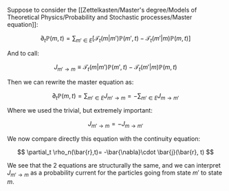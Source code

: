 Suppose to consider the [[Zettelkasten/Master's degree/Models of Theoretical Physics/Probability and Stochastic processes/Master equation]]:

$$ \partial_t \mathbb{P}(m,t) =  \sum_{m' \in E} \left[\mathcal{T}_t(m|m')\mathbb{P}(m',t)- \mathcal{T}_t(m'|m)\mathbb{P}(m,t)\right] $$

And to call:

$$ J_{m'\to m} \equiv\mathcal{T}_t(m|m')\mathbb{P}(m',t)- \mathcal{T}_t(m'|m)\mathbb{P}(m,t) $$

Then we can rewrite the master equation as:

$$ \partial_t \mathbb{P}(m,t) =  \sum_{m' \in E} J_{m'\to m} = - \sum_{m' \in E} J_{m\to m'} $$

Where we used the trivial, but extremely important:

$$J_{m'\to m} = - J_{m\to m'}$$

We now compare directly this equation with the continuity equation:

$$ \partial_t \rho_n(\bar{r},t)= -\bar{\nabla}\cdot \bar{j}(\bar{r}, t) $$

We see that the 2 equations are structurally the same, and we can interpret $J_{m'\to m}$ as a probability current for the particles going from state $m'$ to state $m$.
